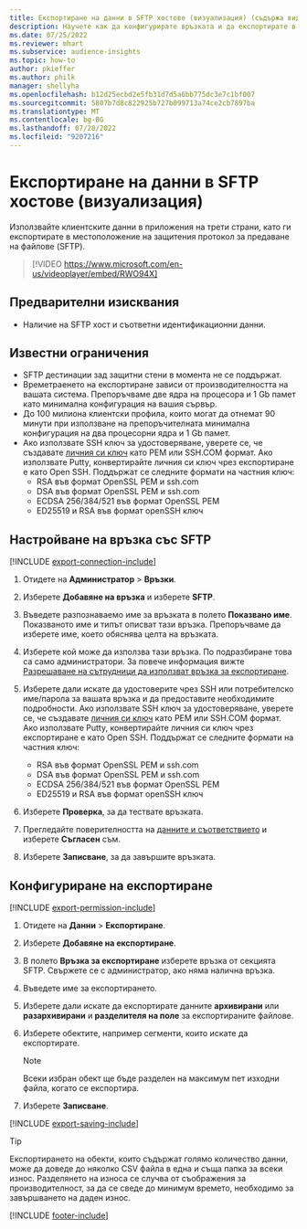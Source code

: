```yaml
---
title: Експортиране на данни в SFTP хостове (визуализация) (съдържа видео)
description: Научете как да конфигурирате връзката и да експортирате в SFTP местоположение.
ms.date: 07/25/2022
ms.reviewer: mhart
ms.subservice: audience-insights
ms.topic: how-to
author: pkieffer
ms.author: philk
manager: shellyha
ms.openlocfilehash: b12d25ecbd2e5fb31d7d5a6bb775dc3e7c1bf007
ms.sourcegitcommit: 5807b7d8c822925b727b099713a74ce2cb7897ba
ms.translationtype: MT
ms.contentlocale: bg-BG
ms.lasthandoff: 07/28/2022
ms.locfileid: "9207216"
---
```

# <a name="export-data-to-sftp-hosts-preview"></a>Експортиране на данни в SFTP хостове (визуализация)

Използвайте клиентските данни в приложения на трети страни, като ги експортирате в местоположение на защитения протокол за предаване на файлове (SFTP).

> [!VIDEO https://www.microsoft.com/en-us/videoplayer/embed/RWO94X]

## <a name="prerequisites"></a>Предварителни изисквания

- Наличие на SFTP хост и съответни идентификационни данни.

## <a name="known-limitations"></a>Известни ограничения

- SFTP дестинации зад защитни стени в момента не се поддържат.
- Времетраенето на експортиране зависи от производителността на вашата система. Препоръчваме две ядра на процесора и 1 Gb памет като минимална конфигурация на вашия сървър.
- До 100 милиона клиентски профила, които могат да отнемат 90 минути при използване на препоръчителната минимална конфигурация на два процесорни ядра и 1 Gb памет.
- Ако използвате SSH ключ за удостоверяване, уверете се, че създавате [личния си ключ](/azure/virtual-machines/linux/create-ssh-keys-detailed#basic-example) като PEM или SSH.COM формат. Ако използвате Putty, конвертирайте личния си ключ чрез експортиране е като Open SSH. Поддържат се следните формати на частния ключ:
  - RSA във формат OpenSSL PEM и ssh.com
  - DSA във формат OpenSSL PEM и ssh.com
  - ECDSA 256/384/521 във формат OpenSSL PEM
  - ED25519 и RSA във формат openSSH ключ

## <a name="set-up-connection-to-sftp"></a>Настройване на връзка със SFTP

[!INCLUDE [export-connection-include](includes/export-connection-admn.md)]

1. Отидете на **Администратор** > **Връзки**.

1. Изберете **Добавяне на връзка** и изберете **SFTP**.

1. Въведете разпознаваемо име за връзката в полето **Показвано име**. Показваното име и типът описват тази връзка. Препоръчваме да изберете име, което обяснява целта на връзката.

1. Изберете кой може да използва тази връзка. По подразбиране това са само администратори. За повече информация вижте [Разрешаване на сътрудници да използват връзка за експортиране](connections.md#allow-contributors-to-use-a-connection-for-exports).

1. Изберете дали искате да удостоверите чрез SSH или потребителско име/парола за вашата връзка и да предоставите необходимите подробности. Ако използвате SSH ключ за удостоверяване, уверете се, че създавате [личния си ключ](/azure/virtual-machines/linux/create-ssh-keys-detailed#basic-example) като PEM или SSH.COM формат. Ако използвате Putty, конвертирайте личния си ключ чрез експортиране е като Open SSH. Поддържат се следните формати на частния ключ:
   - RSA във формат OpenSSL PEM и ssh.com
   - DSA във формат OpenSSL PEM и ssh.com
   - ECDSA 256/384/521 във формат OpenSSL PEM
   - ED25519 и RSA във формат openSSH ключ

1. Изберете **Проверка**, за да тествате връзката.

1. Прегледайте поверителността на [данните и съответствието](connections.md#data-privacy-and-compliance) и изберете **Съгласен** съм.

1. Изберете **Записване**, за да завършите връзката.

## <a name="configure-an-export"></a>Конфигуриране на експортиране

[!INCLUDE [export-permission-include](includes/export-permission.md)]

1. Отидете на **Данни** > **Експортиране**.

1. Изберете **Добавяне на експортиране**.

1. В полето **Връзка за експортиране** изберете връзка от секцията SFTP. Свържете се с администратор, ако няма налична връзка.

1. Въведете име за експортирането.

1. Изберете дали искате да експортирате данните **архивирани** или **разархивирани** и **разделителя на поле** за експортираните файлове.

1. Изберете обектите, например сегменти, които искате да експортирате.

   > [!NOTE]
   > Всеки избран обект ще бъде разделен на максимум пет изходни файла, когато се експортира.

1. Изберете **Записване**.

[!INCLUDE [export-saving-include](includes/export-saving.md)]

> [!TIP]
> Експортирането на обекти, които съдържат голямо количество данни, може да доведе до няколко CSV файла в една и съща папка за всеки износ. Разделянето на износа се случва от съображения за производителност, за да се сведе до минимум времето, необходимо за завършването на даден износ.

[!INCLUDE [footer-include](includes/footer-banner.md)]
